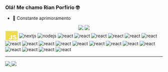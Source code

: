 ### Olá! Me chamo Rian Porfírio 🤓

- 🌱 Constante aprimoramento 

<div align="center">
 <img height="180em" src="https://github-readme-stats.vercel.app/api?username=Rian-Porfirio&show_icons=true&theme=white_all_commits=true&count_private=true"/>
<img height="180em" src="https://github-readme-stats.vercel.app/api/top-langs/?username=Rian-Porfirio">
</div>

<div style="display: inline_block">
  <img align="center" alt="js" height="30" width="40" src="https://raw.githubusercontent.com/devicons/devicon/master/icons/javascript/javascript-plain.svg">
  <img align="center" alt="nextjs" height="30" width="40" src="https://img.shields.io/badge/Next-black?style=for-the-badge&logo=next.js&logoColor=white">
  <img align="center" alt="nodejs" height="30" width="40" src="https://img.shields.io/badge/node.js-6DA55F?style=for-the-badge&logo=node.js&logoColor=white">
  <img align="center" alt="react" height="30" width="40" src="https://img.shields.io/badge/react-%2320232a.svg?style=for-the-badge&logo=react&logoColor=%2361DAFB">
  <img align="center" alt="react" height="30" width="40" src="https://img.shields.io/badge/react_native-%2320232a.svg?style=for-the-badge&logo=react&logoColor=%2361DAFB">
  <img align="center" alt="react" height="30" width="40" src="https://img.shields.io/badge/spring-%236DB33F.svg?style=for-the-badge&logo=spring&logoColor=white">
  <img align="center" alt="react" height="30" width="40" src="https://img.shields.io/badge/tailwindcss-%2338B2AC.svg?style=for-the-badge&logo=tailwind-css&logoColor=white">
  <img align="center" alt="react" height="30" width="40" src="https://img.shields.io/badge/IntelliJIDEA-000000.svg?style=for-the-badge&logo=intellij-idea&logoColor=white">
  <img align="center" alt="react" height="30" width="40" src="https://img.shields.io/badge/html5-%23E34F26.svg?style=for-the-badge&logo=html5&logoColor=white">
  <img align="center" alt="react" height="30" width="40" src="https://img.shields.io/badge/css3-%231572B6.svg?style=for-the-badge&logo=css3&logoColor=white">
  <img align="center" alt="react" height="30" width="40" src="https://img.shields.io/badge/java-%23ED8B00.svg?style=for-the-badge&logo=openjdk&logoColor=white">
  <img align="center" alt="react" height="30" width="40" src="https://img.shields.io/badge/javascript-%23323330.svg?style=for-the-badge&logo=javascript&logoColor=%23F7DF1E">
  <img align="center" alt="react" height="30" width="40" src="https://img.shields.io/badge/typescript-%23007ACC.svg?style=for-the-badge&logo=typescript&logoColor=white">
  <img align="center" alt="react" height="30" width="40" src="https://img.shields.io/badge/Notion-%23000000.svg?style=for-the-badge&logo=notion&logoColor=white">
  <img align="center" alt="react" height="30" width="40" src="https://img.shields.io/badge/github-%23121011.svg?style=for-the-badge&logo=github&logoColor=white">
  <img align="center" alt="react" height="30" width="40" src="https://img.shields.io/badge/git-%23F05033.svg?style=for-the-badge&logo=git&logoColor=white">
  <img align="center" alt="react" height="30" width="40" src="https://img.shields.io/badge/bitbucket-%230047B3.svg?style=for-the-badge&logo=bitbucket&logoColor=white">
  <img align="center" alt="react" height="30" width="40" src="https://img.shields.io/badge/-Swagger-%23Clojure?style=for-the-badge&logo=swagger&logoColor=white">
  <img align="center" alt="react" height="30" width="40" src="https://img.shields.io/badge/Postman-FF6C37?style=for-the-badge&logo=postman&logoColor=white">
  <img align="center" alt="react" height="30" width="40" src="https://img.shields.io/badge/Notion-%23000000.svg?style=for-the-badge&logo=notion&logoColor=white">
  <img align="center" alt="react" height="30" width="40" src="https://img.shields.io/badge/jira-%230A0FFF.svg?style=for-the-badge&logo=jira&logoColor=white">
  <img align="center" alt="react" height="30" width="40" src="https://img.shields.io/badge/docker-%230db7ed.svg?style=for-the-badge&logo=docker&logoColor=white">
</div>
<hr>
<div>
<a href="https://www.instagram.com/rian_porfirio/" target="_blank">
<img src="https://img.shields.io/badge/Instagram-E4405F?style=for-the-badge&logo=instagram&logoColor=white">
 <a href="https://www.linkedin.com/in/rian-porfírio-98190925a/">
 <img src="https://img.shields.io/badge/LinkedIn-0077B5?style=for-the-badge&logo=linkedin&logoColor=white">
</a>
</div>
